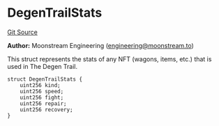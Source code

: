 # DegenTrailStats
[Git Source](https://github.com/moonstream-to/degen-trail/blob/164c88082ca1999f8a1328d32a6932d56e6441cc/src/data.sol)

**Author:**
Moonstream Engineering (engineering@moonstream.to)

This struct represents the stats of any NFT (wagons, items, etc.) that is used in The Degen Trail.


```solidity
struct DegenTrailStats {
    uint256 kind;
    uint256 speed;
    uint256 fight;
    uint256 repair;
    uint256 recovery;
}
```


